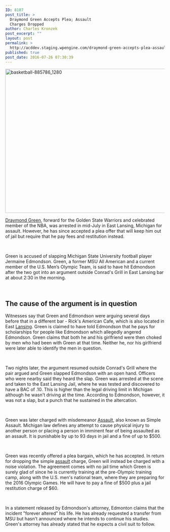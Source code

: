 ```yaml
---
ID: 8107
post_title: >
  Draymond Green Accepts Plea; Assault
  Charges Dropped
author: Charles Kronzek
post_excerpt: ""
layout: post
permalink: >
  http://acddev.staging.wpengine.com/draymond-green-accepts-plea-assault-charges-dropped.html
published: true
post_date: 2016-07-26 07:30:39
---
```

<a href="http://acddev.staging.wpengine.com/wp-content/uploads/2016/07/basketball-885786_1280.jpg"><img class="alignnone size-large wp-image-8125" src="http://acddev.staging.wpengine.com/wp-content/uploads/2016/07/basketball-885786_1280-1024x726.jpg" alt="basketball-885786_1280" width="640" height="454" /></a>

<a href="http://acddev.staging.wpengine.com/nbas-draymond-green-arrested-for-assault-in-michigan.html" target="_blank" rel="noopener"><span style="font-weight: 400;">Draymond Green</span></a><span style="font-weight: 400;">, </span><span style="font-weight: 400;">forward for the Golden State Warriors and celebrated member of </span><span style="font-weight: 400;">the NBA, was arrested in mid-July in East Lansing, Michigan for assault. However, he has since accepted a plea offer that will keep him out of jail but require that he pay fees and restitution instead.</span>

&nbsp;

<span style="font-weight: 400;">Green is accused of slapping Michigan State University football player Jermaine Edmondson. Green, a former MSU All American and a current member of the U.S. Men’s Olympic Team, is said to have hit Edmondson after the two got into an argument outside Conrad's Grill in East Lansing bar at about 2:30 in the morning. </span>

&nbsp;
<h2>The cause of the argument is in question</h2>
<span style="font-weight: 400;">Witnesses say that Green and Edmondson were arguing several days before that in a different bar - Rick's American Cafe, which is also located in East </span><a href="http://acddev.staging.wpengine.com/lansing-criminal-defense-lawyer.html" target="_blank" rel="noopener"><span style="font-weight: 400;">Lansing</span></a><span style="font-weight: 400;">. Green is claimed to have told Edmondson that he pays for scholarships for people like Edmondson which allegedly angered Edmondson. Green claims that both he and his girlfriend were then choked by men who had been with Green at that time. Neither he, nor his girlfriend were later able to identify the men in question.</span>

&nbsp;

<span style="font-weight: 400;">Two nights later, the argument resumed outside Conrad's Grill where the pair argued and Green slapped Edmondson with an open hand. Officers who were nearby said they heard the slap. Green was arrested at the scene and taken to the East Lansing Jail, where he was tested and discovered to have a BAC of .10. This is higher than the legal driving limit in Michigan although he wasn't driving at the time. According to Edmondson, however, it was not a slap, but a punch that he sustained in the altercation.</span>

&nbsp;

<span style="font-weight: 400;">Green was later charged with misdemeanor </span><a href="http://acddev.staging.wpengine.com/assault-charges.html" target="_blank" rel="noopener"><span style="font-weight: 400;">Assault</span></a><span style="font-weight: 400;">, also known as Simple Assault. Michigan law defines any attempt to cause physical injury to another person or placing a person in imminent fear of being assaulted as an assault. It is punishable by up to 93 days in jail and a fine of up to $500.</span>

&nbsp;

<span style="font-weight: 400;">Green was recently offered a plea bargain, which he has accepted. In return for dropping the simple </span><a href="http://acddev.staging.wpengine.com/michigan-felonious-assault-attorneys-defense-lawyers.html" target="_blank" rel="noopener"><span style="font-weight: 400;">assault</span></a><span style="font-weight: 400;"> charge, Green will instead be charged with a noise violation. The agreement comes with no jail time which Green is surely glad of since he is currently training at the pre-Olympic training camp, along with the U.S. men's national team, where they are preparing for the 2016 Olympic Games. He will have to pay a fine of $500 plus a jail restitution charge of $60.</span>

&nbsp;

<span style="font-weight: 400;">In a statement released by Edmondson's attorney, Edmonton claims that the incident "forever altered" his life. He has already requested a transfer from MSU but hasn't announced where he intends to continue his studies. Green's attorney has already stated that he expects a civil suit to follow.</span>